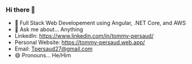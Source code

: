 ### Hi there 👋

- 🌱 Full Stack Web Developement using Angular, .NET Core, and AWS
- 💬 Ask me about... Anything
- LinkedIn: https://www.linkedin.com/in/tommy-persaud/
- Personal Website: https://tommy-persaud.web.app/
- Email: Tpersaud27@gmail.com
- 😄 Pronouns... He/Him
